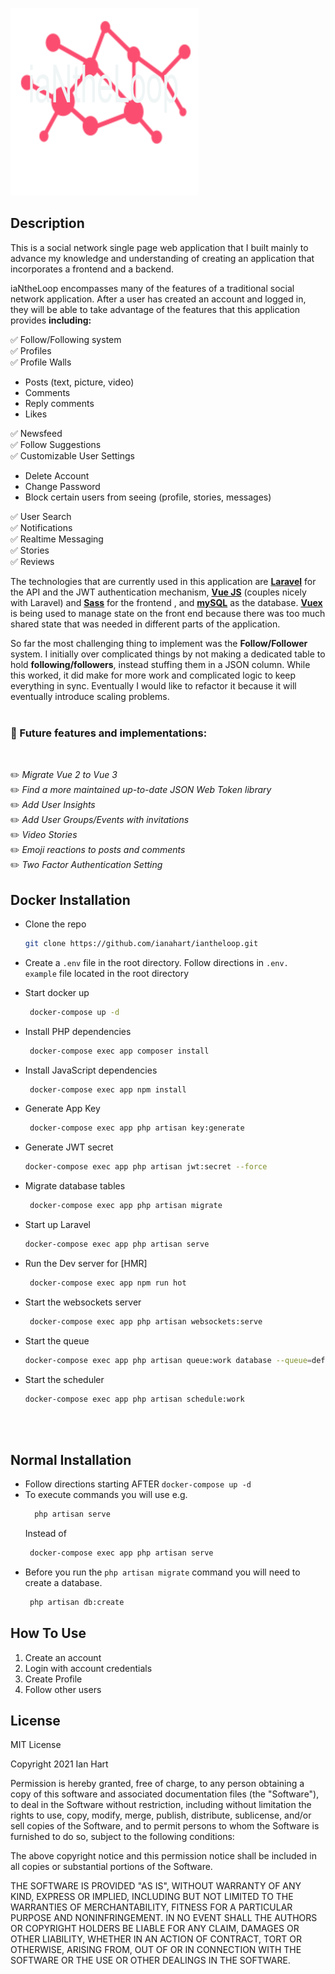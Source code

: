![iaNtheLoop logo](/resources/assets/iantheloop_README_logo.png)

## Description


This is a social network single page web application that I built mainly to advance my knowledge and understanding of creating an application that incorporates a frontend and a backend.

iaNtheLoop encompasses many of the features of a traditional social network application. After a user has created an account and logged in, they will be able to take advantage of the features that this application provides **including:**

 ✅ Follow/Following system </br>
 ✅ Profiles</br>
 ✅ Profile Walls</br>
 - Posts (text, picture, video)
 - Comments
 - Reply comments
 - Likes

 ✅ Newsfeed </br>
 ✅ Follow Suggestions </br>
 ✅ Customizable User Settings</br>
 - Delete Account
 - Change Password
 - Block certain users from seeing (profile, stories, messages)

 ✅ User Search </br>
 ✅ Notifications </br>
 ✅ Realtime Messaging </br>
 ✅ Stories </br>
 ✅ Reviews</br>


 The technologies that are currently used in this application are [**Laravel**](https://laravel.com/)  for the API and the JWT authentication mechanism, [**Vue JS**](https://vuejs.org/) (couples nicely with Laravel) and [**Sass**](https://sass-lang.com/) for the frontend , and [**mySQL**](https://www.mysql.com/) as the database. [**Vuex**](https://vuex.vuejs.org/) is being used to manage state on the front end because there was too much shared state that was needed in different parts of the application.

 So far the most challenging thing to implement was the **Follow/Follower** system. I initially over complicated things by not making a dedicated table to hold **following/followers**, instead stuffing them in a JSON column. While this worked, it did make for more work and complicated logic to keep everything in sync. Eventually I would like to refactor it because it will eventually introduce scaling problems.
<br>
<br>
 ### 🔮 Future features and implementations:
<br>

✏️ *Migrate Vue 2 to Vue 3* <br>
✏️ *Find a more maintained up-to-date JSON Web Token library* <br>
✏️ *Add User Insights* <br>
✏️ *Add User Groups/Events with invitations* <br>
✏️ *Video Stories* <br>
✏️ *Emoji reactions to posts and comments* <br>
✏️ *Two Factor Authentication Setting* <br>







## Docker Installation

- Clone the repo
   ````sh
   git clone https://github.com/ianahart/iantheloop.git
   ````
- Create a ````.env```` file in the root directory. Follow directions in ````.env.        example```` file located in the root directory

- Start docker up
   ````sh
    docker-compose up -d
   ````

- Install PHP dependencies
   ````sh
    docker-compose exec app composer install
   ````
- Install JavaScript dependencies
   ````sh
    docker-compose exec app npm install
   ````

- Generate App Key
    ````sh
     docker-compose exec app php artisan key:generate
   ````
- Generate JWT secret
  ````sh
  docker-compose exec app php artisan jwt:secret --force
  ````
- Migrate database tables
  ````sh
   docker-compose exec app php artisan migrate
  ````
- Start up Laravel
  ````sh
  docker-compose exec app php artisan serve
  ````
- Run the Dev server for [HMR]
  ````sh
   docker-compose exec app npm run hot
  ````
- Start the websockets server
  ````sh
   docker-compose exec app php artisan websockets:serve
  ````
- Start the queue
  ````sh
  docker-compose exec app php artisan queue:work database --queue=default,interactions,stories
  ````
- Start the scheduler
  ````sh
  docker-compose exec app php artisan schedule:work
<br>
<br>

## Normal Installation
- Follow directions starting AFTER ``docker-compose up -d``
- To execute commands you will use e.g.
   ````sh
     php artisan serve
   ````
   Instead of
   ````sh
    docker-compose exec app php artisan serve
   ````
- Before you run the ````php artisan migrate```` command you will need to create a database.
   ````sh
    php artisan db:create
   ````


## How To Use


1. Create an account
2. Login with account credentials
3. Create Profile
4. Follow other users

## License

MIT License

Copyright 2021 Ian Hart

Permission is hereby granted, free of charge, to any person obtaining a copy
of this software and associated documentation files (the "Software"), to deal
in the Software without restriction, including without limitation the rights
to use, copy, modify, merge, publish, distribute, sublicense, and/or sell
copies of the Software, and to permit persons to whom the Software is
furnished to do so, subject to the following conditions:

The above copyright notice and this permission notice shall be included in all
copies or substantial portions of the Software.

THE SOFTWARE IS PROVIDED "AS IS", WITHOUT WARRANTY OF ANY KIND, EXPRESS OR
IMPLIED, INCLUDING BUT NOT LIMITED TO THE WARRANTIES OF MERCHANTABILITY,
FITNESS FOR A PARTICULAR PURPOSE AND NONINFRINGEMENT. IN NO EVENT SHALL THE
AUTHORS OR COPYRIGHT HOLDERS BE LIABLE FOR ANY CLAIM, DAMAGES OR OTHER
LIABILITY, WHETHER IN AN ACTION OF CONTRACT, TORT OR OTHERWISE, ARISING FROM,
OUT OF OR IN CONNECTION WITH THE SOFTWARE OR THE USE OR OTHER DEALINGS IN THE
SOFTWARE.
